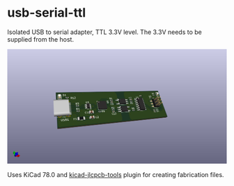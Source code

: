 # usb-serial-ttl
Isolated USB to serial adapter, TTL 3.3V level. The 3.3V needs to be supplied
from the host.

![USB serial adapter](usb-serial.png)

Uses KiCad 78.0 and [kicad-jlcpcb-tools](https://github.com/Bouni/kicad-jlcpcb-tools) plugin for creating fabrication files.
